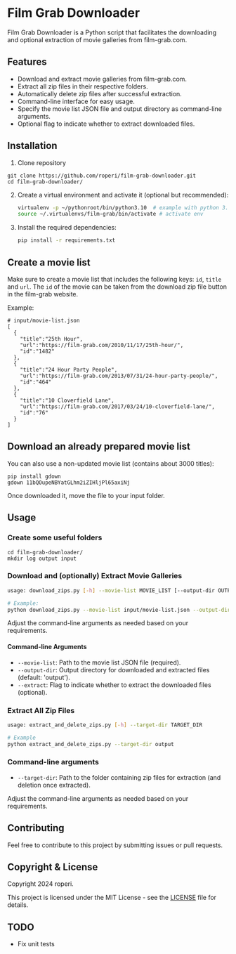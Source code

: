 # Film Grab Downloader

Film Grab Downloader is a Python script that facilitates the downloading and optional extraction of movie galleries from film-grab.com. 

## Features
- Download and extract movie galleries from film-grab.com.
- Extract all zip files in their respective folders.
- Automatically delete zip files after successful extraction.
- Command-line interface for easy usage.
- Specify the movie list JSON file and output directory as command-line arguments.
- Optional flag to indicate whether to extract downloaded files.

## Installation

1. Clone repository
```commandline
git clone https://github.com/roperi/film-grab-downloader.git
cd film-grab-downloader/
```

2. Create a virtual environment and activate it (optional but recommended):
    ```bash
    virtualenv -p ~/pythonroot/bin/python3.10  # example with python 3.10
    source ~/.virtualenvs/film-grab/bin/activate # activate env
    ```

3. Install the required dependencies:
    ```bash
    pip install -r requirements.txt
    ```

## Create a movie list

Make sure to create a movie list that includes the following keys: `id`, `title` and `url`. The `id` of the movie can be taken from 
the download zip file button in the film-grab website.

Example:

```
# input/movie-list.json
[
  {
    "title":"25th Hour",
    "url":"https://film-grab.com/2010/11/17/25th-hour/",
    "id":"1482"
  },
  {
    "title":"24 Hour Party People",
    "url":"https://film-grab.com/2013/07/31/24-hour-party-people/",
    "id":"464"
  },
  {
    "title":"10 Cloverfield Lane",
    "url":"https://film-grab.com/2017/03/24/10-cloverfield-lane/",
    "id":"76"
  }
]

```

## Download an already prepared movie list

You can also use a non-updated movie list (contains about 3000 titles):

```commandline
pip install gdown
gdown 11bQOupeNBYatGLhm2iZIHljPl65axiNj
```
Once downloaded it, move the file to your input folder.


## Usage

### Create some useful folders 
```commandline
cd film-grab-downloader/
mkdir log output input
```

### Download and (optionally) Extract Movie Galleries

```bash
usage: download_zips.py [-h] --movie-list MOVIE_LIST [--output-dir OUTPUT_DIR] [--extract]

# Example:
python download_zips.py --movie-list input/movie-list.json --output-dir output --extract
```
Adjust the command-line arguments as needed based on your requirements.

#### Command-line Arguments
* `--movie-list`: Path to the movie list JSON file (required).
* `--output-dir`: Output directory for downloaded and extracted files (default: 'output').
* `--extract`: Flag to indicate whether to extract the downloaded files (optional).


### Extract All Zip Files
```bash
usage: extract_and_delete_zips.py [-h] --target-dir TARGET_DIR

# Example
python extract_and_delete_zips.py --target-dir output
```
### Command-line arguments

- `--target-dir`: Path to the folder containing zip files for extraction (and deletion once extracted).

Adjust the command-line arguments as needed based on your requirements.

## Contributing
Feel free to contribute to this project by submitting issues or pull requests.

## Copyright & License
Copyright 2024 roperi.

This project is licensed under the MIT License - see the [LICENSE](LICENSE) file for details.

## TODO
- Fix unit tests
